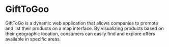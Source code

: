 # GiftToGoo
GiftToGo is a dynamic web application that allows companies to promote and list their products on a map interface. By visualizing products based on their geographic location, consumers can easily find and explore offers available in specific areas.
